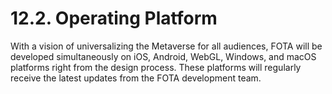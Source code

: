 # 12.2. Operating Platform

With a vision of universalizing the Metaverse for all audiences, FOTA will be developed simultaneously on iOS, Android, WebGL, Windows, and macOS platforms right from the design process. These platforms will regularly receive the latest updates from the FOTA development team.
